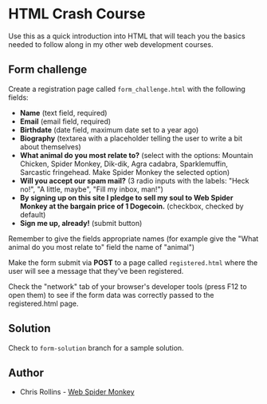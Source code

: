 # HTML Crash Course

Use this as a quick introduction into HTML that will teach you the basics needed to follow along in my other web development courses.

## Form challenge

Create a registration page called `form_challenge.html` with the following fields:
- **Name** (text field, required)
- **Email** (email field, required)
- **Birthdate** (date field, maximum date set to a year ago)
- **Biography** (textarea with a placeholder telling the user to write a bit about themselves)
- **What animal do you most relate to?** (select with the options: Mountain Chicken, Spider Monkey, Dik-dik, Agra cadabra, Sparklemuffin, Sarcastic fringehead. Make Spider Monkey the selected option)
- **Will you accept our spam mail?** (3 radio inputs with the labels: "Heck no!", "A little, maybe", "Fill my inbox, man!")
- **By signing up on this site I pledge to sell my soul to Web Spider Monkey at the bargain price of 1 Dogecoin.** (checkbox, checked by default)
- **Sign me up, already!** (submit button)

Remember to give the fields appropriate names (for example give the "What animal do you most relate to" field the name of "animal")

Make the form submit via **POST** to a page called `registered.html` where the user will see a message that they've been registered.

Check the "network" tab of your browser's developer tools (press F12 to open them) to see if the form data was correctly passed to the registered.html page.

## Solution

Check to `form-solution` branch for a sample solution.

## Author

* Chris Rollins - [Web Spider Monkey](https://github.com/webspidermonkey)
